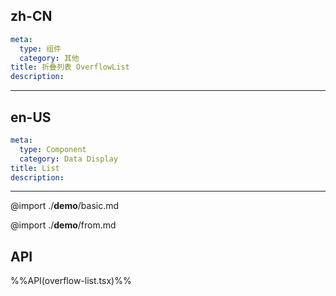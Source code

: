 ## zh-CN
```yaml
meta:
  type: 组件
  category: 其他
title: 折叠列表 OverflowList
description:
```
---
## en-US
```yaml
meta:
  type: Component
  category: Data Display
title: List
description:
```
---

@import ./__demo__/basic.md

@import ./__demo__/from.md

## API

%%API(overflow-list.tsx)%%

